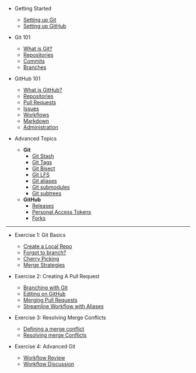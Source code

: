- Getting Started
  - [Setting up Git](01_setup_git.md)
  - [Setting up GitHub](01_setup_github.md)

- Git 101
  - [What is Git?](02_git_101.md)
  - [Repositories](02_repositories.md)
  - [Commits](02_commits.md)
  - [Branches](02_branches.md)

- GitHub 101
  - [What is GitHub?](03_github_101.md)
  - [Repositories](03_repositories.md)
  - [Pull Requests](03_pull_requests.md)
  - [Issues](03_issues.md)
  - [Workflows](03_github_flow.md)
  - [Markdown](03_markdown.md)
  - [Administration](03_administration.md)

- Advanced Topics
  - **Git**
    - [Git Stash](25_git_stash.md)
    - [Git Tags](17_tags.md)
    - [Git Bisect](14_git_bisect.md)
    - [Git LFS](26_git_lfs.md)
    - [Git aliases](app_aliases.md)
    - [Git submodules](27_git_submodules.md)
    - [Git subtrees](28_git_subtrees.md)
  - **GitHub**
    - [Releases](17_releases.md)
    - [Personal Access Tokens](20_personal_access_token.md)
    - [Forks](app_fork_workflow.md)

---

- Exercise 1: Git Basics
  - [Create a Local Repo](18_create_local_repo.md)
  - [Forgot to branch?](19_forgot_to_branch.md)
  - [Cherry Picking](21_git_cherry_pick.md)
  - [Merge Strategies](22_merge_strategies_rebase.md)

- Exercise 2: Creating A Pull Request
  - [Branching with Git](04_branching_with_git.md)
  - [Editing on GitHub](08_edit_on_github.md)
  - [Merging Pull Requests](09_merging_pull_requests.md)
  - [Streamline Workflow with Aliases](11_streamline_workflow_with_aliases.md)

- Exercise 3: Resolving Merge Conflicts
  - [Defining a merge conflict](12a_what_is_a_merge_conflict.md)
  - [Resolving merge Conflicts](12b_resolving_merge_conflicts.md)

- Exercise 4: Advanced Git
  - [Workflow Review](13_workflow_review_project_github_games.md)
  - [Workflow Discussion](17_workflow_discussion.md)